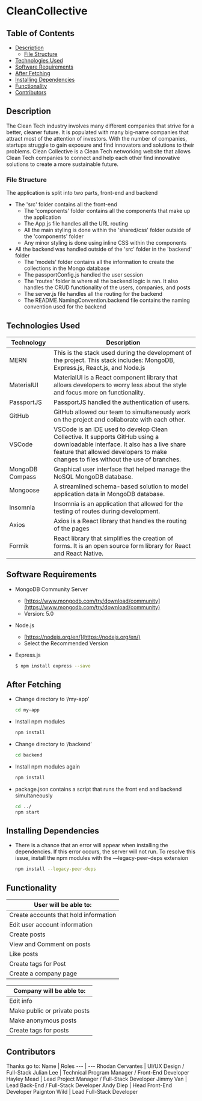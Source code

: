 # CleanCollective

## Table of Contents

- [Description](#description)
    - [File Structure](#file-structure)
- [Technologies Used](#technologies-used)
- [Software Requirements](#software-requirements)
- [After Fetching](#after-fetching)
- [Installing Dependencies](#installing-dependencies)
- [Functionality](#functionality)
- [Contributors](#contributors)

## Description

The Clean Tech industry involves many different companies that strive for a better, cleaner future. It is populated with many big-name companies that attract most of the attention of investors. With the number of companies, startups struggle to gain exposure and find innovators and solutions to their problems. Clean Collective is a Clean Tech networking website that allows Clean Tech companies to connect and help each other find innovative solutions to create a more sustainable future.

### File Structure
The application is split into two parts, front-end and backend
- The 'src' folder contains all the front-end
    - The 'components' folder contains all the components that make up the application
    - The App.js file handles all the URL routing
    - All the main styling is done within the 'shared/css' folder outside of the 'components' folder
    - Any minor styling is done using inline CSS within the components
-  All the backend was handled outside of the 'src' folder in the 'backend' folder
    - The 'models' folder contains all the information to create the collections in the Mongo database
    - The passportConfig.js handled the user session
    - The 'routes' folder is where all the backend logic is ran. It also handles the CRUD functionality of the users, companies, and posts
    - The server.js file handles all the routing for the backend
    - The README.NamingConvention.backend file contains the naming convention used for the backend

## Technologies Used
Technology | Description 
--- | --- 
MERN | This is the stack used during the development of the project. This stack includes: MongoDB, Express.js, React.js, and Node.js
MaterialUI | MaterialUI is a React component library that allows developers to worry less about the style and focus more on functionality.
PassportJS | PassportJS handled the authentication of users.
GitHub | GitHub allowed our team to simultaneously work on the project and collaborate with each other. 
VSCode | VSCode is an IDE used to develop Clean Collective. It supports GitHub using a downloadable interface. It also has a live share feature that allowed developers to make changes to files without the use of branches.
MongoDB Compass | Graphical user interface that helped manage the NoSQL MongoDB database.
Mongoose | A streamlined schema-based solution to model application data in MongoDB database.
Insomnia | Insomnia is an application that allowed for the testing of routes during development.
Axios | Axios is a React library that handles the routing of the pages
Formik | React library that simplifies the creation of forms. It is an open source form library for React and React Native.


## Software Requirements

- MongoDB Community Server 
    - [https://www.mongodb.com/try/download/community](https://www.mongodb.com/try/download/community)
    - Version: 5.0
- Node.js
    - [https://nodejs.org/en/](https://nodejs.org/en/)
    - Select the Recommended Version
- Express.js
    
    ```bash
    $ npm install express --save
    ```
    

## After Fetching

- Change directory to ‘/my-app’
    
    ```bash
    cd my-app
    ```
    
- Install npm modules
    
    ```jsx
    npm install
    ```
    
- Change directory to ‘/backend’
    
    ```bash
    cd backend
    ```
    
- Install npm modules again
    
    ```bash
    npm install
    ```
    
- package.json contains a script that runs the front end and backend simultaneously
    
    ```bash
    cd ../
    npm start
    ```
    

## Installing Dependencies

- There is a chance that an error will appear when installing the dependencies. If this error occurs, the server will not run. To resolve this issue, install the npm modules with the —legacy-peer-deps extension
  ```bash
  npm install --legacy-peer-deps
  ```
  
## Functionality
User will be able to: |
--- |
Create accounts that hold information |
Edit user account information |
Create posts |
View and Comment on posts |
Like posts |
Create tags for Post |
Create a company page |

Company will be able to: |
--- |
Edit info |
Make public or private posts |
Make anonymous posts |
Create tags for posts |

## Contributors
Thanks go to:
Name | Roles
--- | ---
Rhodan Cervantes | UI/UX Design / Full-Stack
Julian Lee | Technical Program Manager / Front-End Developer
Hayley Mead | Lead Project Manager / Full-Stack Developer
Jimmy Van | Lead Back-End / Full-Stack Developer
Andy Diep | Head Front-End Developer
Paignton Wild | Lead Full-Stack Developer



#
